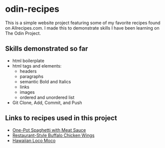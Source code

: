 # odin-recipes
This is a simple website project featuring some of my favorite recipes found on Allrecipes.com. I made this to demonstrate skills I have been learning on The Odin Project.
## Skills demonstrated so far
- html boilerplate
- html tags and elements:
    - headers
    - paragraphs
    - semantic Bold and Italics
    - links
    - images
    - ordered and unordered list
- Git Clone, Add, Commit, and Push
## Links to recipes used in this project
- [One-Pot Spaghetti with Meat Sauce](https://www.allrecipes.com/recipe/269004/one-pot-spaghetti-with-meat-sauce/)
- [Restaurant-Style Buffalo Chicken Wings](https://www.allrecipes.com/recipe/24087/restaurant-style-buffalo-chicken-wings/)
- [Hawaiian Loco Moco](https://www.allrecipes.com/recipe/237952/hawaiian-loco-moco/)